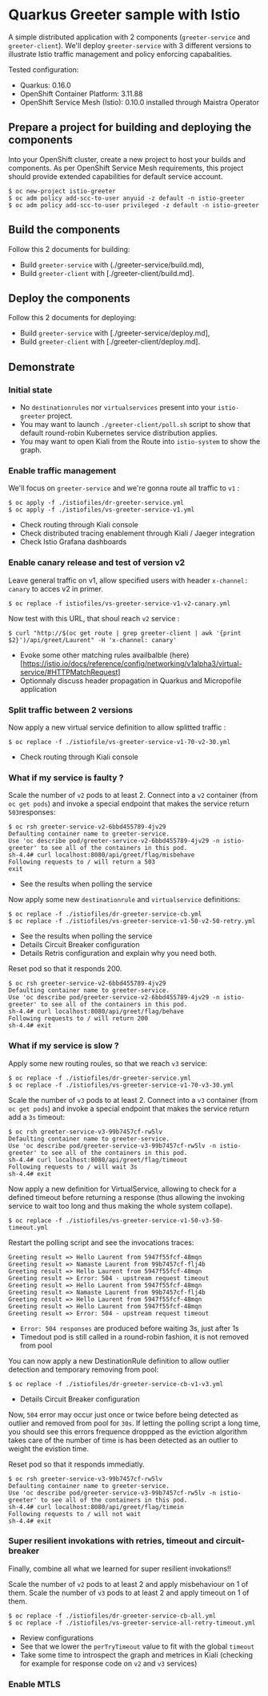 # Quarkus Greeter sample with Istio

A simple distributed application with 2 components (`greeter-service` and `greeter-client`).
We'll deploy `greeter-service` with 3 different versions to illustrate Istio traffic management and policy enforcing capabalities.

Tested configuration:
* Quarkus: 0.16.0
* OpenShift Container Platform: 3.11.88
* OpenShift Service Mesh (Istio): 0.10.0 installed through Maistra Operator

## Prepare a project for building and deploying the components

Into your OpenShift cluster, create a new project to host your builds and components. As per OpenShift Service Mesh requirements, this project should provide extended capabilities for default service account.

```
$ oc new-project istio-greeter
$ oc adm policy add-scc-to-user anyuid -z default -n istio-greeter
$ oc adm policy add-scc-to-user privileged -z default -n istio-greeter
```

## Build the components

Follow this 2 documents for building:
* Build `greeter-service` with (./greeter-service/build.md),
* Build `greeter-client` with [./greeter-client/build.md].

## Deploy the components

Follow this 2 documents for deploying:
* Build `greeter-service` with [./greeter-service/deploy.md],
* Build `greeter-client` with [./greeter-client/deploy.md].

## Demonstrate

### Initial state

* No `destinationrules` nor `virtualservices` present into your `istio-greeter` project.
* You may want to launch `./greeter-client/poll.sh` script to show that default round-robin Kubernetes service distribution applies.
* You may want to open Kiali from the Route into `istio-system` to show the graph.

### Enable traffic management

We'll focus on `greeter-service` and we're gonna route all traffic to `v1` :

```
$ oc apply -f ./istiofiles/dr-greeter-service.yml
$ oc apply -f ./istiofiles/vs-greeter-service-v1.yml
```

* Check routing through Kiali console
* Check distributed tracing enablement through Kiali / Jaeger integration
* Check Istio Grafana dashboards

### Enable canary release and test of version v2

Leave general traffic on v1, allow specified users with header `x-channel: canary` to acces v2 in primer.

```
$ oc replace -f istiofiles/vs-greeter-service-v1-v2-canary.yml
```

Now test with this URL, that shoul reach `v2` service : 

```
$ curl "http://$(oc get route | grep greeter-client | awk '{print $2}')/api/greet/Laurent" -H 'x-channel: canary'
```

* Evoke some other matching rules availbalble (here)[https://istio.io/docs/reference/config/networking/v1alpha3/virtual-service/#HTTPMatchRequest]
* Optionnaly discuss header propagation in Quarkus and Micropofile application

### Split traffic between 2 versions

Now apply a new virtual service definition to allow splitted traffic :

```
$ oc replace -f ./istiofile/vs-greeter-service-v1-70-v2-30.yml
```

* Check routing through Kiali console

### What if my service is faulty ?

Scale the number of `v2` pods to at least 2.
Connect into a `v2` container (from `oc get pods`) and invoke a special endpoint that makes the service return `503`responses:

```
$ oc rsh greeter-service-v2-6bbd455789-4jv29
Defaulting container name to greeter-service.
Use 'oc describe pod/greeter-service-v2-6bbd455789-4jv29 -n istio-greeter' to see all of the containers in this pod.
sh-4.4# curl localhost:8080/api/greet/flag/misbehave
Following requests to / will return a 503
exit
```

* See the results when polling the service

Now apply some new `destinationrule` and `virtualservice` definitions:

```
$ oc replace -f ./istiofiles/dr-greeter-service-cb.yml
$ oc replace -f ./istiofiles/vs-greeter-service-v1-50-v2-50-retry.yml
```

* See the results when polling the service
* Details Circuit Breaker configuration 
* Details Retris configuration and explain why you need both.

Reset pod so that it responds 200.

```
$ oc rsh greeter-service-v2-6bbd455789-4jv29
Defaulting container name to greeter-service.
Use 'oc describe pod/greeter-service-v2-6bbd455789-4jv29 -n istio-greeter' to see all of the containers in this pod.
sh-4.4# curl localhost:8080/api/greet/flag/behave
Following requests to / will return 200
sh-4.4# exit
```

### What if my service is slow ?

Apply some new routing roules, so that we reach `v3` service:

```
$ oc replace -f ./istiofiles/dr-greeter-service.yml
$ oc replace -f ./istiofiles/vs-greeter-service-v1-70-v3-30.yml
```

Scale the number of `v3` pods to at least 2.
Connect into a `v3` container (from `oc get pods`) and invoke a special endpoint that makes the service return add a `3s` timeout:

```
$ oc rsh greeter-service-v3-99b7457cf-rw5lv
Defaulting container name to greeter-service.
Use 'oc describe pod/greeter-service-v3-99b7457cf-rw5lv -n istio-greeter' to see all of the containers in this pod.
sh-4.4# curl localhost:8080/api/greet/flag/timeout
Following requests to / will wait 3s
sh-4.4# exit
```

Now apply a new definition for VirtualService, allowing to check for a defined timeout before returning a response (thus allowing the invoking service to wait too long and thus making the whole system collape).

```
$ oc replace -f ./istiofiles/vs-greeter-service-v1-50-v3-50-timeout.yml
```

Restart the polling script and see the invocations traces:

```
Greeting result => Hello Laurent from 5947f55fcf-48mqn
Greeting result => Namaste Laurent from 99b7457cf-flj4b
Greeting result => Hello Laurent from 5947f55fcf-48mqn
Greeting result => Error: 504 - upstream request timeout
Greeting result => Hello Laurent from 5947f55fcf-48mqn
Greeting result => Namaste Laurent from 99b7457cf-flj4b
Greeting result => Hello Laurent from 5947f55fcf-48mqn
Greeting result => Hello Laurent from 5947f55fcf-48mqn
Greeting result => Error: 504 - upstream request timeout
```

* `Error: 504 responses` are produced before waiting 3s, just after 1s
* Timedout pod is still called in a round-robin fashion, it is not removed from pool

You can now apply a new DestinationRule definition to allow outlier detection and temporary removing from pool:

```
$ oc replace -f ./istiofiles/dr-greeter-service-cb-v1-v3.yml
```

* Details Circuit Breaker configuration 

Now, `504` error may occur just once or twice before being detected as outlier and removed from pool for `30s`. If letting the polling script a long time, you should see this errors frequence droppped as the eviction algorithm takes care of the number of time is has been detected as an outlier to weight the evistion time.

Reset pod so that it responds immediatly.

```
$ oc rsh greeter-service-v3-99b7457cf-rw5lv
Defaulting container name to greeter-service.
Use 'oc describe pod/greeter-service-v3-99b7457cf-rw5lv -n istio-greeter' to see all of the containers in this pod.
sh-4.4# curl localhost:8080/api/greet/flag/timein
Following requests to / will not wait
sh-4.4# exit
```

### Super resilient invokations with retries, timeout and circuit-breaker

Finally, combine all what we learned for super resilient invokations!!

Scale the number of `v2` pods to at least 2 and apply misbehaviour on 1 of them.
Scale the number of `v3` pods to at least 2 and apply timeout on 1 of them.

```
$ oc replace -f ./istiofiles/dr-greeter-service-cb-all.yml
$ oc replace -f ./istiofiles/vs-greeter-service-all-retry-timeout.yml
```

* Review configurations
* See that we lower the `perTryTimeout` value to fit with the global `timeout`
* Take some time to introspect the graph and metrices in Kiali (checking for example for response code on `v2` and `v3` services)

### Enable MTLS

